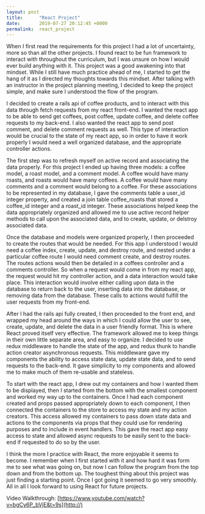 ```yaml
---
layout: post
title:      "React Project"
date:       2019-07-27 20:12:45 +0000
permalink:  react_project
---
```



When I first read the requirements for this project I had a lot of uncertainty, more so than all the other projects. I found react to be fun framework to interact with throughout the curriculum, but I was unsure on how I would ever build anything with it. This project was a good awakening into that mindset. While I still have much practice ahead of me, I started to get the hang of it as I directed my thoughts towards this mindset. After talking with an instructor in the project planning meeting, I decided to keep the project simple, and make sure I understood the flow of the program.

I decided to create a rails api of coffee products, and to interact with this data through fetch requests from my react front-end. I wanted the react app to be able to send get coffees, post coffee, update coffee, and delete coffee requests to my back-end. I also wanted the react app to send post comment, and delete comment requests as well. This type of interaction would be crucial to the state of my react app, so in order to have it work properly I would need a well organized database, and the appropriate controller actions.

The first step was to refresh myself on active record and associating the data properly. For this project I ended up having three models: a coffee model, a roast model, and a comment model. A coffee would have many roasts, and roasts would have many coffees. A coffee would have many comments and a comment would belong to a coffee. For these associations to be represented in my database, I gave the comments table a user_id integer property, and created a join table coffee_roasts that stored a coffee_id integer and a roast_id integer. These associations helped keep the data appropriately organized and allowed me to use active record helper methods to call upon the associated data, and to create, update, or delstroy associated data.

Once the database and models were organized properly, I then proceeded to create the routes that would be needed. For this app I understood I would need a coffee index, create, update, and destroy route, and nested under a particular coffee route I would need comment create, and destroy routes. The routes actions would then be detailed in a coffees controller and a comments controller. So when a request would come in from my react app, the request would hit my controller action, and a data interaction would take place. This interaction would involve either calling upon data in the database to return back to the user, inserting data into the database,  or removing data from the database. These calls to actions would fulfill the user requests from my front-end.

After I had the rails api fully created, I then proceeded to the front end, and wrapped my head around the ways in which I could allow the user to see, create, update, and delete the data in a user friendly format. This is where React proved itself very effective. The framework allowed me to keep things in their own little separate area, and easy to organize. I decided to use redux middleware to handle the state of the app, and redux thunk to handle action creator asynchronous requests. This middleware gave my components the ability to access state data, update state data, and to send requests to the back-end. It gave simplicity to my components and allowed me to make much of them re-usable and stateless.

To start with the react app, I drew out my containers and how I wanted them to be displayed, then I started from the bottom with the smallest component and worked my way up to the containers. Once I had each component created and props passed appropriately down to each component, I then connected the containers to the store to access my state and my action creators. This access allowed my containers to pass down state data and actions to the components via props that they could use for rendering purposes and to include in event handlers. This gave the react app easy access to state and allowed async requests to be easily sent to the back-end if requested to do so by the user.

I think the more I practice with React, the more enjoyable it seems to become. I remember when I first started with it and how hard it was form me to see what was going on, but now I can follow the program from the top down and from the bottom up. The toughest thing about this project was just finding a starting point. Once I got going it seemed to go very smoothly. All in all I look forward to using React for future projects.

Video Walkthrough:
[https://www.youtube.com/watch?v=bgCy6P_bVjE&t=9s](http://)
